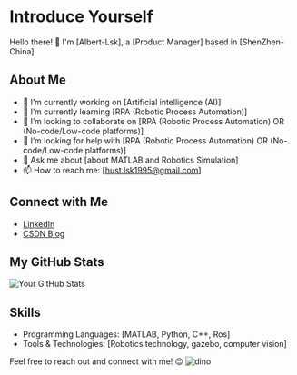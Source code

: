 # Introduce Yourself

Hello there! 👋 I'm [Albert-Lsk], a [Product Manager] based in [ShenZhen-China]. 

## About Me

- 🔭 I’m currently working on [Artificial intelligence (AI)]
- 🌱 I’m currently learning [RPA (Robotic Process Automation)]
- 👯 I’m looking to collaborate on [RPA (Robotic Process Automation) OR (No-code/Low-code platforms)]
- 🤔 I’m looking for help with [RPA (Robotic Process Automation) OR (No-code/Low-code platforms)]
- 💬 Ask me about [about MATLAB and Robotics Simulation]
- 📫 How to reach me: [hust.lsk1995@gmail.com]

## Connect with Me

- [LinkedIn](https://www.linkedin.com/in/%E6%88%90%E6%9D%83-%E5%88%98-1670a6200/)
- [CSDN Blog](https://blog.csdn.net/AlbertDS?type=blog)

## My GitHub Stats

![Your GitHub Stats](https://github-readme-stats.vercel.app/api?username=YourGitHubUsername&show_icons=true&theme=radical)

## Skills

- Programming Languages: [MATLAB, Python, C++, Ros]
- Tools & Technologies: [Robotics technology, gazebo, computer vision]

Feel free to reach out and connect with me! 😊
![dino](https://github.com/user-attachments/assets/65d9e9e8-4d47-4b1d-99a0-cb7f44b7f7e6)
